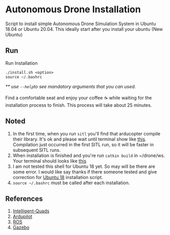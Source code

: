 # Autonomous Drone Installation

Script to install simple Autonomous Drone Simulation System in Ubuntu 18.04 or Ubuntu 20.04. This ideally start after you install your ubuntu (New Ubuntu)

## Run
Run Installation
```
./install.sh <option>
source ~/.bashrc
```
<i>** use ```--help```to see mandatory arguments that you can used.</i></br></br>
Find a comfortable seat and enjoy your coffee :coffee: while waiting for the installation process to finish. This process will take about 25 minutes.

## Noted
1. In the first time, when you run ``sitl`` you'll find that arducopter compile their library. It's ok and please wait until terminal show like [this](images/first_sitl.png). Compilation just occurred in the first SITL run, so it will be faster in subsequent SITL runs.
2. When installation is finished and you're run ```catkin build``` in ~/drone/ws. Your terminal should looks like [this](images/build.png)
3. I am not tested this shell for Ubuntu 18 yet. So may will be there are some error. I would like say thanks if there someone tested and give correction for [Ubuntu 18](source/ubuntu18.sh) installation script.
4. ```source ~/.bashrc``` must be called after each installation.

## References
1. [Intelligent-Quads](https://github.com/Intelligent-Quads)
2. [Ardupilot](https://github.com/Ardupilot)
3. [ROS](https://github.com/ros)
4. [Gazebo](https://gazebosim.org/home)